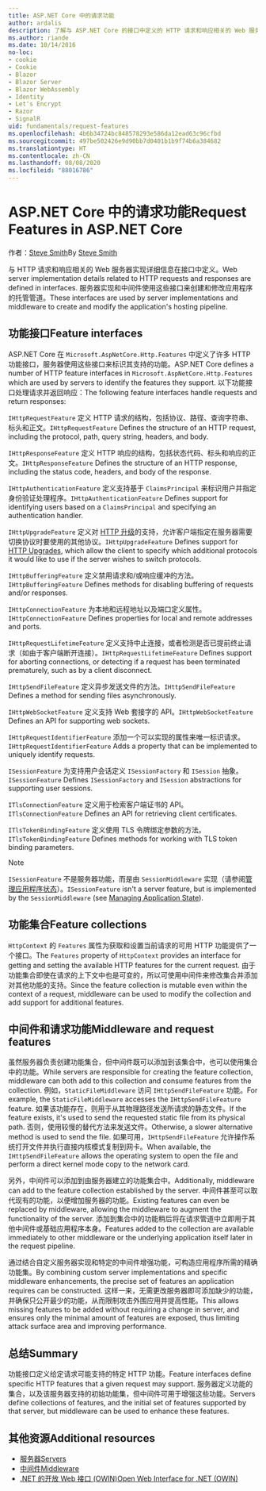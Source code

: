 ```yaml
---
title: ASP.NET Core 中的请求功能
author: ardalis
description: 了解与 ASP.NET Core 的接口中定义的 HTTP 请求和响应相关的 Web 服务器实现详细信息。
ms.author: riande
ms.date: 10/14/2016
no-loc:
- cookie
- Cookie
- Blazor
- Blazor Server
- Blazor WebAssembly
- Identity
- Let's Encrypt
- Razor
- SignalR
uid: fundamentals/request-features
ms.openlocfilehash: 4b6b34724bc848578293e586da12ead63c96cfbd
ms.sourcegitcommit: 497be502426e9d90bb7d0401b1b9f74b6a384682
ms.translationtype: HT
ms.contentlocale: zh-CN
ms.lasthandoff: 08/08/2020
ms.locfileid: "88016786"
---
```

# <a name="request-features-in-aspnet-core"></a><span data-ttu-id="d968f-103">ASP.NET Core 中的请求功能</span><span class="sxs-lookup"><span data-stu-id="d968f-103">Request Features in ASP.NET Core</span></span>

<span data-ttu-id="d968f-104">作者：[Steve Smith](https://ardalis.com/)</span><span class="sxs-lookup"><span data-stu-id="d968f-104">By [Steve Smith](https://ardalis.com/)</span></span>

<span data-ttu-id="d968f-105">与 HTTP 请求和响应相关的 Web 服务器实现详细信息在接口中定义。</span><span class="sxs-lookup"><span data-stu-id="d968f-105">Web server implementation details related to HTTP requests and responses are defined in interfaces.</span></span> <span data-ttu-id="d968f-106">服务器实现和中间件使用这些接口来创建和修改应用程序的托管管道。</span><span class="sxs-lookup"><span data-stu-id="d968f-106">These interfaces are used by server implementations and middleware to create and modify the application's hosting pipeline.</span></span>

## <a name="feature-interfaces"></a><span data-ttu-id="d968f-107">功能接口</span><span class="sxs-lookup"><span data-stu-id="d968f-107">Feature interfaces</span></span>

<span data-ttu-id="d968f-108">ASP.NET Core 在 `Microsoft.AspNetCore.Http.Features` 中定义了许多 HTTP 功能接口，服务器使用这些接口来标识其支持的功能。</span><span class="sxs-lookup"><span data-stu-id="d968f-108">ASP.NET Core defines a number of HTTP feature interfaces in `Microsoft.AspNetCore.Http.Features` which are used by servers to identify the features they support.</span></span> <span data-ttu-id="d968f-109">以下功能接口处理请求并返回响应：</span><span class="sxs-lookup"><span data-stu-id="d968f-109">The following feature interfaces handle requests and return responses:</span></span>

<span data-ttu-id="d968f-110">`IHttpRequestFeature` 定义 HTTP 请求的结构，包括协议、路径、查询字符串、标头和正文。</span><span class="sxs-lookup"><span data-stu-id="d968f-110">`IHttpRequestFeature` Defines the structure of an HTTP request, including the protocol, path, query string, headers, and body.</span></span>

<span data-ttu-id="d968f-111">`IHttpResponseFeature` 定义 HTTP 响应的结构，包括状态代码、标头和响应的正文。</span><span class="sxs-lookup"><span data-stu-id="d968f-111">`IHttpResponseFeature` Defines the structure of an HTTP response, including the status code, headers, and body of the response.</span></span>

<span data-ttu-id="d968f-112">`IHttpAuthenticationFeature` 定义支持基于 `ClaimsPrincipal` 来标识用户并指定身份验证处理程序。</span><span class="sxs-lookup"><span data-stu-id="d968f-112">`IHttpAuthenticationFeature` Defines support for identifying users based on a `ClaimsPrincipal` and specifying an authentication handler.</span></span>

<span data-ttu-id="d968f-113">`IHttpUpgradeFeature` 定义对 [HTTP 升级](https://tools.ietf.org/html/rfc2616.html#section-14.42)的支持，允许客户端指定在服务器需要切换协议时要使用的其他协议。</span><span class="sxs-lookup"><span data-stu-id="d968f-113">`IHttpUpgradeFeature` Defines support for [HTTP Upgrades](https://tools.ietf.org/html/rfc2616.html#section-14.42), which allow the client to specify which additional protocols it would like to use if the server wishes to switch protocols.</span></span>

<span data-ttu-id="d968f-114">`IHttpBufferingFeature` 定义禁用请求和/或响应缓冲的方法。</span><span class="sxs-lookup"><span data-stu-id="d968f-114">`IHttpBufferingFeature` Defines methods for disabling buffering of requests and/or responses.</span></span>

<span data-ttu-id="d968f-115">`IHttpConnectionFeature` 为本地和远程地址以及端口定义属性。</span><span class="sxs-lookup"><span data-stu-id="d968f-115">`IHttpConnectionFeature` Defines properties for local and remote addresses and ports.</span></span>

<span data-ttu-id="d968f-116">`IHttpRequestLifetimeFeature` 定义支持中止连接，或者检测是否已提前终止请求（如由于客户端断开连接）。</span><span class="sxs-lookup"><span data-stu-id="d968f-116">`IHttpRequestLifetimeFeature` Defines support for aborting connections, or detecting if a request has been terminated prematurely, such as by a client disconnect.</span></span>

<span data-ttu-id="d968f-117">`IHttpSendFileFeature` 定义异步发送文件的方法。</span><span class="sxs-lookup"><span data-stu-id="d968f-117">`IHttpSendFileFeature` Defines a method for sending files asynchronously.</span></span>

<span data-ttu-id="d968f-118">`IHttpWebSocketFeature` 定义支持 Web 套接字的 API。</span><span class="sxs-lookup"><span data-stu-id="d968f-118">`IHttpWebSocketFeature` Defines an API for supporting web sockets.</span></span>

<span data-ttu-id="d968f-119">`IHttpRequestIdentifierFeature` 添加一个可以实现的属性来唯一标识请求。</span><span class="sxs-lookup"><span data-stu-id="d968f-119">`IHttpRequestIdentifierFeature` Adds a property that can be implemented to uniquely identify requests.</span></span>

<span data-ttu-id="d968f-120">`ISessionFeature` 为支持用户会话定义 `ISessionFactory` 和 `ISession` 抽象。</span><span class="sxs-lookup"><span data-stu-id="d968f-120">`ISessionFeature` Defines `ISessionFactory` and `ISession` abstractions for supporting user sessions.</span></span>

<span data-ttu-id="d968f-121">`ITlsConnectionFeature` 定义用于检索客户端证书的 API。</span><span class="sxs-lookup"><span data-stu-id="d968f-121">`ITlsConnectionFeature` Defines an API for retrieving client certificates.</span></span>

<span data-ttu-id="d968f-122">`ITlsTokenBindingFeature` 定义使用 TLS 令牌绑定参数的方法。</span><span class="sxs-lookup"><span data-stu-id="d968f-122">`ITlsTokenBindingFeature` Defines methods for working with TLS token binding parameters.</span></span>

> [!NOTE]
> <span data-ttu-id="d968f-123">`ISessionFeature` 不是服务器功能，而是由 `SessionMiddleware` 实现（请参阅[管理应用程序状态](app-state.md)）。</span><span class="sxs-lookup"><span data-stu-id="d968f-123">`ISessionFeature` isn't a server feature, but is implemented by the `SessionMiddleware` (see [Managing Application State](app-state.md)).</span></span>

## <a name="feature-collections"></a><span data-ttu-id="d968f-124">功能集合</span><span class="sxs-lookup"><span data-stu-id="d968f-124">Feature collections</span></span>

<span data-ttu-id="d968f-125">`HttpContext` 的 `Features` 属性为获取和设置当前请求的可用 HTTP 功能提供了一个接口。</span><span class="sxs-lookup"><span data-stu-id="d968f-125">The `Features` property of `HttpContext` provides an interface for getting and setting the available HTTP features for the current request.</span></span> <span data-ttu-id="d968f-126">由于功能集合即使在请求的上下文中也是可变的，所以可使用中间件来修改集合并添加对其他功能的支持。</span><span class="sxs-lookup"><span data-stu-id="d968f-126">Since the feature collection is mutable even within the context of a request, middleware can be used to modify the collection and add support for additional features.</span></span>

## <a name="middleware-and-request-features"></a><span data-ttu-id="d968f-127">中间件和请求功能</span><span class="sxs-lookup"><span data-stu-id="d968f-127">Middleware and request features</span></span>

<span data-ttu-id="d968f-128">虽然服务器负责创建功能集合，但中间件既可以添加到该集合中，也可以使用集合中的功能。</span><span class="sxs-lookup"><span data-stu-id="d968f-128">While servers are responsible for creating the feature collection, middleware can both add to this collection and consume features from the collection.</span></span> <span data-ttu-id="d968f-129">例如，`StaticFileMiddleware` 访问 `IHttpSendFileFeature` 功能。</span><span class="sxs-lookup"><span data-stu-id="d968f-129">For example, the `StaticFileMiddleware` accesses the `IHttpSendFileFeature` feature.</span></span> <span data-ttu-id="d968f-130">如果该功能存在，则用于从其物理路径发送所请求的静态文件。</span><span class="sxs-lookup"><span data-stu-id="d968f-130">If the feature exists, it's used to send the requested static file from its physical path.</span></span> <span data-ttu-id="d968f-131">否则，使用较慢的替代方法来发送文件。</span><span class="sxs-lookup"><span data-stu-id="d968f-131">Otherwise, a slower alternative method is used to send the file.</span></span> <span data-ttu-id="d968f-132">如果可用，`IHttpSendFileFeature` 允许操作系统打开文件并执行直接内核模式复制到网卡。</span><span class="sxs-lookup"><span data-stu-id="d968f-132">When available, the `IHttpSendFileFeature` allows the operating system to open the file and perform a direct kernel mode copy to the network card.</span></span>

<span data-ttu-id="d968f-133">另外，中间件可以添加到由服务器建立的功能集合中。</span><span class="sxs-lookup"><span data-stu-id="d968f-133">Additionally, middleware can add to the feature collection established by the server.</span></span> <span data-ttu-id="d968f-134">中间件甚至可以取代现有的功能，以便增加服务器的功能。</span><span class="sxs-lookup"><span data-stu-id="d968f-134">Existing features can even be replaced by middleware, allowing the middleware to augment the functionality of the server.</span></span> <span data-ttu-id="d968f-135">添加到集合中的功能稍后将在请求管道中立即用于其他中间件或基础应用程序本身。</span><span class="sxs-lookup"><span data-stu-id="d968f-135">Features added to the collection are available immediately to other middleware or the underlying application itself later in the request pipeline.</span></span>

<span data-ttu-id="d968f-136">通过结合自定义服务器实现和特定的中间件增强功能，可构造应用程序所需的精确功能集。</span><span class="sxs-lookup"><span data-stu-id="d968f-136">By combining custom server implementations and specific middleware enhancements, the precise set of features an application requires can be constructed.</span></span> <span data-ttu-id="d968f-137">这样一来，无需更改服务器即可添加缺少的功能，并确保只公开最少的功能，从而限制攻击外围应用并提高性能。</span><span class="sxs-lookup"><span data-stu-id="d968f-137">This allows missing features to be added without requiring a change in server, and ensures only the minimal amount of features are exposed, thus limiting attack surface area and improving performance.</span></span>

## <a name="summary"></a><span data-ttu-id="d968f-138">总结</span><span class="sxs-lookup"><span data-stu-id="d968f-138">Summary</span></span>

<span data-ttu-id="d968f-139">功能接口定义给定请求可能支持的特定 HTTP 功能。</span><span class="sxs-lookup"><span data-stu-id="d968f-139">Feature interfaces define specific HTTP features that a given request may support.</span></span> <span data-ttu-id="d968f-140">服务器定义功能的集合，以及该服务器支持的初始功能集，但中间件可用于增强这些功能。</span><span class="sxs-lookup"><span data-stu-id="d968f-140">Servers define collections of features, and the initial set of features supported by that server, but middleware can be used to enhance these features.</span></span>

## <a name="additional-resources"></a><span data-ttu-id="d968f-141">其他资源</span><span class="sxs-lookup"><span data-stu-id="d968f-141">Additional resources</span></span>

* [<span data-ttu-id="d968f-142">服务器</span><span class="sxs-lookup"><span data-stu-id="d968f-142">Servers</span></span>](xref:fundamentals/servers/index)
* [<span data-ttu-id="d968f-143">中间件</span><span class="sxs-lookup"><span data-stu-id="d968f-143">Middleware</span></span>](xref:fundamentals/middleware/index)
* [<span data-ttu-id="d968f-144">.NET 的开放 Web 接口 (OWIN)</span><span class="sxs-lookup"><span data-stu-id="d968f-144">Open Web Interface for .NET (OWIN)</span></span>](xref:fundamentals/owin)
